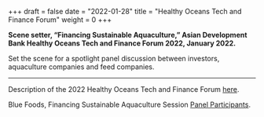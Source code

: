 +++
draft = false
date = "2022-01-28"
title = "Healthy Oceans Tech and Finance Forum"
weight = 0
+++

**Scene setter, “Financing Sustainable Aquaculture,” Asian Development Bank Healthy Oceans Tech and Finance Forum 2022, January 2022.**

<!--more-->

Set the scene for a spotlight panel discussion between investors, aquaculture companies and feed companies.

***

Description of the 2022 Healthy Oceans Tech and Finance Forum [here](https://www.adb.org/news/events/healthy-oceans-technology-finance-forum-innovative-solutions-asia-pacific).

Blue Foods, Financing Sustainable Aquaculture Session [Panel Participants](https://twitter.com/ADBEnvironment/status/1485904396789719043?s=20_).
